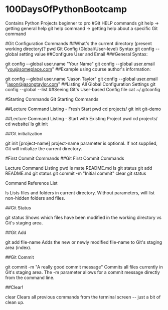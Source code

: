 # 100DaysOfPythonBootcamp
Contains Python Projects beginner to pro
#Git HELP commands git help -> getting general help git help command -> getting help about a specific Git command

#Git Configuration Commands ##What's the current directory (present working directory)? pwd Git Config (Global/User-level) Syntax git config --global setting value ##Configure User and Email ###General Syntax:

git config --global user.name "Your Name" git config --global user.email "you@someplace.com" ##Example using course author's information:

git config --global user.name "Jason Taylor" git config --global user.email "jason@jasongtaylor.com" ##Listing All Global Configuration Settings git config --global --list ##Seeing Git's User-based Config file cat ~/.gitconfig

#Starting Commands Git Starting Commands

##Lecture Command Listing - Fresh Start pwd cd projects/ git init git-demo

##Lecture Command Listing - Start with Existing Project pwd cd projects/ cd website/ ls git init

##Git initialization

git init [project-name] project-name parameter is optional. If not supplied, Git will initialize the current directory.

#First Commit Commands ##Git First Commit Commands

Lecture Command Listing pwd ls mate README.md ls git status git add README.md git status git commit -m "Initial commit" clear git status

Command Reference List

ls Lists files and folders in current directory. Without parameters, will list non-hidden folders and files.

##Git Status

git status Shows which files have been modified in the working directory vs Git's staging area.

##Git Add

git add file-name Adds the new or newly modified file-name to Git's staging area (index).

##Git Commit

git commit -m "A really good commit message" Commits all files currently in Git's staging area. The -m parameter allows for a commit message directly from the command line.

##Clear!

clear Clears all previous commands from the terminal screen -- just a bit of clean up.
